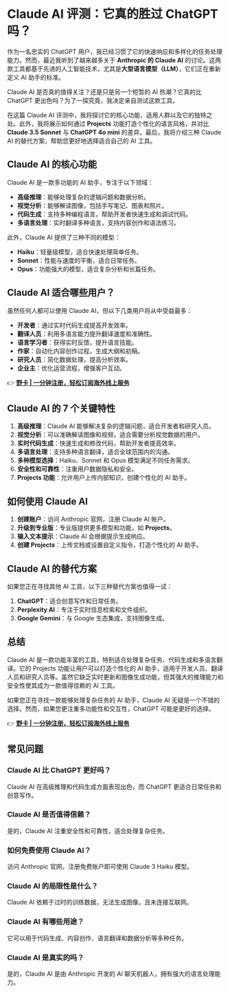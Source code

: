 # Claude AI 评测：它真的胜过 ChatGPT 吗？

作为一名忠实的 ChatGPT 用户，我已经习惯了它的快速响应和多样化的任务处理能力。然而，最近我听到了越来越多关于 **Anthropic 的 Claude AI** 的讨论。这两款工具都基于先进的人工智能技术，尤其是**大型语言模型（LLM）**，它们正在重新定义 AI 助手的标准。

Claude AI 是否真的值得关注？还是只是另一个短暂的 AI 热潮？它真的比 ChatGPT 更出色吗？为了一探究竟，我决定亲自测试这款工具。

在这篇 Claude AI 评测中，我将探讨它的核心功能、适用人群以及它的独特之处。此外，我将展示如何通过 **Projects** 功能打造个性化的语言风格，并对比 **Claude 3.5 Sonnet** 与 **ChatGPT 4o mini** 的差异。最后，我将介绍三种 Claude AI 的替代方案，帮助您更好地选择适合自己的 AI 工具。

## Claude AI 的核心功能

Claude AI 是一款多功能的 AI 助手，专注于以下领域：

- **高级推理**：能够处理复杂的逻辑问题和数据分析。
- **视觉分析**：能够解读图像，包括手写笔记、图表和照片。
- **代码生成**：支持多种编程语言，帮助开发者快速生成和调试代码。
- **多语言处理**：实时翻译多种语言，支持内容创作和语法练习。

此外，Claude AI 提供了三种不同的模型：

- **Haiku**：轻量级模型，适合快速处理简单任务。
- **Sonnet**：性能与速度的平衡，适合日常任务。
- **Opus**：功能强大的模型，适合复杂分析和长篇任务。

## Claude AI 适合哪些用户？

虽然任何人都可以使用 Claude AI，但以下几类用户将从中受益最多：

- **开发者**：通过实时代码生成提高开发效率。
- **翻译人员**：利用多语言能力提升翻译速度和准确性。
- **语言学习者**：获得实时反馈，提升语言技能。
- **作家**：自动化内容创作过程，生成大纲和初稿。
- **研究人员**：简化数据处理，提高分析效率。
- **企业主**：优化运营流程，增强客户互动。

👉 **[野卡 | 一分钟注册，轻松订阅海外线上服务](https://bbtdd.com/yeka)**

## Claude AI 的 7 个关键特性

1. **高级推理**：Claude AI 能够解决复杂的逻辑问题，适合开发者和研究人员。
2. **视觉分析**：可以准确解读图像和视频，适合需要分析视觉数据的用户。
3. **实时代码生成**：快速生成和修改代码，帮助开发者提高效率。
4. **多语言处理**：支持多种语言翻译，适合全球范围内的沟通。
5. **多种模型选择**：Haiku、Sonnet 和 Opus 模型满足不同任务需求。
6. **安全性和可靠性**：注重用户数据隐私和安全。
7. **Projects 功能**：允许用户上传内部知识，创建个性化的 AI 助手。

## 如何使用 Claude AI

1. **创建账户**：访问 Anthropic 官网，注册 Claude AI 账户。
2. **升级到专业版**：专业版提供更多模型和功能，如 **Projects**。
3. **输入文本提示**：Claude AI 会根据提示生成响应。
4. **创建 Projects**：上传文档或设置自定义指令，打造个性化的 AI 助手。

## Claude AI 的替代方案

如果您正在寻找其他 AI 工具，以下三种替代方案也值得一试：

1. **ChatGPT**：适合创意写作和日常任务。
2. **Perplexity AI**：专注于实时信息检索和文件组织。
3. **Google Gemini**：与 Google 生态集成，支持图像生成。

## 总结

Claude AI 是一款功能丰富的工具，特别适合处理复杂任务、代码生成和多语言翻译。它的 Projects 功能让用户可以打造个性化的 AI 助手，适用于开发人员、翻译人员和研究人员等。虽然它缺乏实时更新和图像生成功能，但其强大的推理能力和安全性使其成为一款值得信赖的 AI 工具。

如果您正在寻找一款能够处理复杂任务的 AI 助手，Claude AI 无疑是一个不错的选择。然而，如果您更注重多功能性和交互性，ChatGPT 可能是更好的选择。

👉 **[野卡 | 一分钟注册，轻松订阅海外线上服务](https://bbtdd.com/yeka)**

## 常见问题

### Claude AI 比 ChatGPT 更好吗？
Claude AI 在高级推理和代码生成方面表现出色，而 ChatGPT 更适合日常任务和创意写作。

### Claude AI 是否值得信赖？
是的，Claude AI 注重安全性和可靠性，适合处理复杂任务。

### 如何免费使用 Claude AI？
访问 Anthropic 官网，注册免费账户即可使用 Claude 3 Haiku 模型。

### Claude AI 的局限性是什么？
Claude AI 依赖于过时的训练数据，无法生成图像，且未连接互联网。

### Claude AI 有哪些用途？
它可以用于代码生成、内容创作、语言翻译和数据分析等多种任务。

### Claude AI 是真实的吗？
是的，Claude AI 是由 Anthropic 开发的 AI 聊天机器人，拥有强大的语言处理能力。